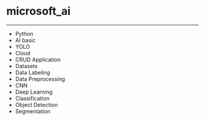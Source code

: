# microsoft_ai
---

- Python
- AI basic
- YOLO
- Cloud
- CRUD Application
- Datasets
- Data Labeling
- Data Preprocessing
- CNN
- Deep Learning
- Classification
- Object Detection
- Segmentation
